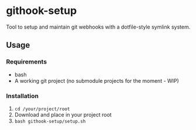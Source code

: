 # githook-setup

Tool to setup and maintain git webhooks with a dotfile-style symlink system.

## Usage
### Requirements
* bash
* A working git project (no submodule projects for the moment - WIP)

### Installation
1. `cd /your/project/root`
2. Download and place in your project root
3. `bash githook-setup/setup.sh`
